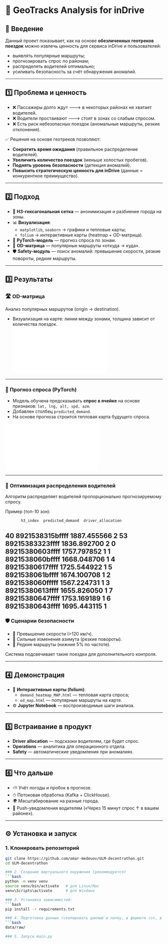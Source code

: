 # 🚕 GeoTracks Analysis for inDrive

## 📌 Введение
Данный проект показывает, как на основе **обезличенных геотреков поездок** можно извлечь ценность для сервиса inDrive и пользователей:  
- выявлять популярные маршруты;  
- прогнозировать спрос по районам;  
- распределять водителей оптимально;  
- усиливать безопасность за счёт обнаружения аномалий.  

---

## 1️⃣ Проблема и ценность
- ❌ Пассажиры долго ждут ---> в некоторых районах не хватает водителей.  
- ❌ Водители простаивают ---> стоят в зонах со слабым спросом.  
- ❌ Есть риск небезопасных поездок (аномальные маршруты, резкие отклонения).  

✅ Решения на основе геотреков позволяют:  
- **Сократить время ожидания** (правильное распределение водителей).  
- **Увеличить количество поездок** (меньше холостых пробегов).  
- **Поднять уровень безопасности** (детекция аномалий).  
- **Повысить стратегическую ценность для inDrive** (данные = конкурентное преимущество).  

---

## 2️⃣ Подход
- 📍 **H3-гексагональная сетка** — анонимизация и разбиение города на зоны.  
- 📊 **Визуализация**:  
  - `matplotlib`, `seaborn` → графики и тепловые карты;  
  - `folium` → интерактивные карты (heatmap + OD-матрица).  
- 🤖 **PyTorch-модель** — прогноз спроса по зонам.  
- 🔗 **OD-матрица** — популярные маршруты «откуда -> куда».  
- 🛡 **Safety-модуль** — поиск аномалий: превышение скорости, резкие повороты, редкие маршруты.  

---

## 3️⃣ Результаты

### 🛣️ OD-матрица
Анализ популярных маршрутов (origin -> destination).  

- Визуализация на карте: линии между зонами, толщина зависит от количества поездок.  
![od_map](data/processed//od_map.html)

---

### 🤖 Прогноз спроса (PyTorch)
- Модель обучена предсказывать **спрос в ячейке** на основе признаков: `lat, lng, alt, spd, azm`.  
- Добавлен столбец `predicted_demand`.  
- На основе прогноза строится тепловая карта будущего спроса.  

![predicted_heatmap](data/processed/demand_heatmap_MAP.html)

---

### 🚗 Оптимизация распределения водителей
Алгоритм распределяет водителей пропорционально прогнозируемому спросу.  

Пример (топ-10 зон):  

           h3_index  predicted_demand  driver_allocation
40  8921538315bffff       1887.455566                  2
53  89215383323ffff       1836.892700                  2
0   89215380603ffff       1757.797852                  1
1   8921538060bffff       1668.048706                  1
4   89215380617ffff       1725.544922                  1
5   8921538061bffff       1674.100708                  1
2   8921538060fffff       1567.224731                  1
3   89215380613ffff       1655.826050                  1
7   89215380647ffff       1753.169189                  1
6   89215380643ffff       1695.443115                  1
---

### 🛡 Сценарии безопасности
- 🚩 Превышение скорости (>120 км/ч).  
- 🚩 Сильные изменения азимута (резкие повороты).  
- 🚩 Редкие маршруты (нижние 5% по частоте).  

Система подсвечивает такие поездки для дополнительного контроля.  

---

## 4️⃣ Демонстрация
- 📍 **Интерактивные карты (folium)**:  
  - `demand_heatmap_MAP.html` — тепловая карта спроса;  
  - `od_map.html` — популярные маршруты на карте.  
- ⚙️ **Jupyter Notebook** — воспроизводимые шаги анализа.    

---

## 5️⃣ Встраивание в продукт
- **Driver allocation** — подсказки водителям, где будет спрос.  
- **Operations** — аналитика для операционного отдела.  
- **Safety** — автоматические уведомления при аномалиях.  

---

## 6️⃣ Что дальше
- ⛅ Учёт погоды и пробок в прогнозе.  
- ⏱ Потоковая обработка (Kafka + ClickHouse).  
- 🌍 Масштабирование на разные города.  
- 📱 Push-уведомления водителям («Через 15 минут спрос ↑ в вашем районе»).  

---


## ⚙️ Установка и запуск

### 1. Клонировать репозиторий
```bash
git clone https://github.com/omar-medeuov/ULM-decentrathon.git
cd ULM-decentrathon

### 2. Создание виртуального окружения (рекомендуется)
```bash
python -m venv venv
source venv/bin/activate   # для Linux/Mac
venv\Scripts\activate      # для Windows

### 3. Установка зависимостей:
```bash
pip install -r requirements.txt

### 4. Подготовка данных (скопировать данные в папку, в формате csv, в директорию:):
```bash
data/raw/

### 5. Запуск main.py